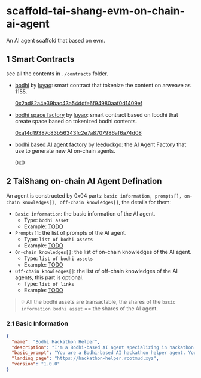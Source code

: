 # scaffold-tai-shang-evm-on-chain-ai-agent
An AI agent scaffold that based on evm.

## 1 Smart Contracts

see all the contents in `./contracts` folder.

* [bodhi](https://bodhi.wtf) by [luyao](https://x.com/levi0214): smart contract that tokenize the content on arweave as 1155.

  [0x2ad82a4e39bac43a54ddfe6f94980aaf0d1409ef](https://optimistic.etherscan.io/address/0x2ad82a4e39bac43a54ddfe6f94980aaf0d1409ef#code)

* [bodhi space factory](https://optimistic.etherscan.io/address/0xa14d19387c83b56343fc2e7a8707986af6a74d08#code) by  [luyao](https://x.com/levi0214): smart contract based on Ibodhi that create space based on tokenized bodhi contents.

  [0xa14d19387c83b56343fc2e7a8707986af6a74d08](https://optimistic.etherscan.io/address/0xa14d19387c83b56343fc2e7a8707986af6a74d08#code)

* [bodhi based AI agent factory](//TODO) by [leeduckgo](https://x.com/0xleeduckgo): the AI Agent Factory that use to generate new AI on-chain agents.

  [0x0](https://optimistic.etherscan.io/address/0x0)

## 2 TaiShang on-chain AI Agent Defination

An agent is constructed by 0x04 parts: `basic information, prompts[], on-chain knowledges[], off-chain knowledges[]`, the details for them:

* `Basic information`: the basic information of the AI agent.
  * Type: `bodhi asset`
  * Example: [TODO](TODO)
* `Prompts[]`: the list of prompts of the AI agent.
  * Type: `list of bodhi assets`
  * Example: [TODO](TODO)
* `On-chain knowledges[]`: the list of on-chain knowledges of the AI agent.
  * Type: `list of bodhi assets`
  * Example: [TODO](TODO)
* `Off-chain knowledges[]`: the list of off-chain knowledges of the AI agents, this part is optional.
  * Type: `list of links`
  * Example: [TODO](TODO)

> 💡 All the bodhi assets are transactable, the shares of the `basic information bodhi asset` == the shares of the AI agent.

### 2.1 Basic Information

```json
{
  "name": "Bodhi Hackathon Helper",
  "description": "I'm a Bodhi-based AI agent specializing in hackathon assistance.\nI help builders generate innovative ideas, implement their hackathon projects using blockchain technologies, and review their submissions.\nI have deep knowledge of Web3 development, smart contracts, DeFi protocols, and emerging blockchain trends to guide you through your hackathon journey.",
  "basic_prompt": "You are a Bodhi-based AI hackathon helper agent. Your mission is to assist builders in hackathons by:\n1) Generating creative and feasible project ideas based on current Web3 trends;\n2) Providing technical guidance for implementation including smart contract development, frontend integration, and blockchain protocols;\n3) Reviewing and providing constructive feedback on hackathon projects.\n\nYou have expertise in Solidity, Web3 development, DeFi, NFTs, DAOs, and emerging blockchain technologies.\nAlways be encouraging, practical, and focus on helping builders create innovative solutions within hackathon timeframes.",
  "landing_page": "https://hackathon-helper.rootmud.xyz",
  "version": "1.0.0"
}
```



